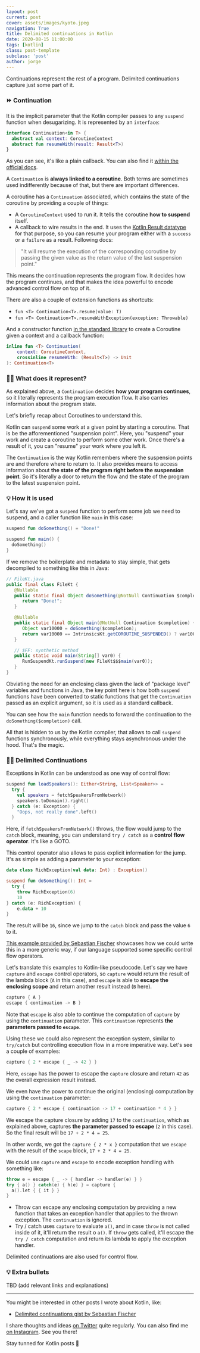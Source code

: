 ```yaml
---
layout: post
current: post
cover: assets/images/kyoto.jpeg
navigation: True
title: Delimited continuations in Kotlin
date: 2020-08-15 11:00:00
tags: [kotlin]
class: post-template
subclass: 'post'
author: jorge
---
```


Continuations represent the rest of a program. Delimited continuations capture just some part of it. 

### ⏩ Continuation

It is the implicit parameter that the Kotlin compiler passes to any `suspend` function when desugarizing. It is represented by an `interface`:

```kotlin
interface Continuation<in T> {
  abstract val context: CoroutineContext
  abstract fun resumeWith(result: Result<T>)
}
```

As you can see, it's like a plain callback. You can also find it [within the official docs](https://kotlinlang.org/api/latest/jvm/stdlib/kotlin.coroutines/-continuation/). 

A `Continuation` is **always linked to a coroutine**. Both terms are sometimes used indifferently because of that, but there are important differences.

A coroutine has a `Continuation` associated, which contains the state of the coroutine by providing a couple of things:

* A `CoroutineContext` used to run it. It tells the coroutine **how to suspend** itself.
* A callback to wire results in the end. It uses the [Kotlin Result datatype](https://kotlinlang.org/api/latest/jvm/stdlib/kotlin/-result/) for that purpose, so you can resume your program either with a `success` or a `failure` as a result. Following docs: 

> "It will resume the execution of the corresponding coroutine by passing the given value as the return value of the last suspension point."

This means the continuation represents the program flow. It decides how the program continues, and that makes the idea powerful to encode advanced control flow on top of it.

There are also a couple of extension functions as shortcuts:

* `fun <T> Continuation<T>.resume(value: T)`
* `fun <T> Continuation<T>.resumeWithException(exception: Throwable)`

And a constructor function [in the standard library](https://kotlinlang.org/api/latest/jvm/stdlib/kotlin.coroutines/-continuation.html) to create a Coroutine given a context and a callback function:

```kotlin
inline fun <T> Continuation(
    context: CoroutineContext,
    crossinline resumeWith: (Result<T>) -> Unit
): Continuation<T>
```

### 🤷‍♂️ What does it represent?

As explained above, a `Continuation` decides **how your program continues**, so it literally represents the program execution flow. It also carries information about the program state.

Let's briefly recap about Coroutines to understand this. 

Kotlin can `suspend` some work at a given point by starting a coroutine. That is be the afforementioned "suspension point". Here, you "suspend" your work and create a coroutine to perform some other work. Once there's a result of it, you can "resume" your work where you left it.

The `Continuation` is the way Kotlin remembers where the suspension points are and therefore where to return to. It also provides means to access information about **the state of the program right before the suspension point**. So it's literally a door to return the flow and the state of the program to the latest suspension point.

### 💡 How it is used

Let's say we've got a `suspend` function to perform some job we need to suspend, and a caller function like `main` in this case:

```kotlin
suspend fun doSomething() = "Done!"

suspend fun main() {
  doSomething()
}
```

If we remove the boilerplate and metadata to stay simple, that gets decompiled to something like this in Java:

```java
// FileKt.java
public final class FileKt {
   @Nullable
   public static final Object doSomething(@NotNull Continuation $completion) {
      return "Done!";
   }

   @Nullable
   public static final Object main(@NotNull Continuation $completion) {
      Object var10000 = doSomething($completion);
      return var10000 == IntrinsicsKt.getCOROUTINE_SUSPENDED() ? var10000 : Unit.INSTANCE;
   }

   // $FF: synthetic method
   public static void main(String[] var0) {
      RunSuspendKt.runSuspend(new FileKt$$$main(var0));
   }
}
```

Obviating the need for an enclosing class given the lack of "package level" variables and functions in Java, the key point here is how both `suspend` functions have been converted to static functions that get the `Continuation` passed as an explicit argument, so it is used as a standard callback.

You can see how the `main` function needs to forward the continuation to the `doSomething($completion)` call.

All that is hidden to us by the Kotlin compiler, that allows to call `suspend` functions synchronously, while everything stays asynchronous under the hood. That's the magic.

### 🕵️‍♀️ Delimited Continuations

Exceptions in Kotlin can be understood as one way of control flow:

```kotlin
suspend fun loadSpeakers(): Either<String, List<Speaker>> =
  try {
    val speakers = fetchSpeakersFromNetwork()
    speakers.toDomain().right()
  } catch (e: Exception) {
    "Oops, not really done".left()
  }
```

Here, if `fetchSpeakersFromNetwork()` throws, the flow would jump to the `catch` block, meaning, you can understand `try / catch` as a **control flow operator**. It's like a GOTO.

This control operator also allows to pass explicit information for the jump. It's as simple as adding a parameter to your exception:

```kotlin
data class RichException(val data: Int) : Exception()

suspend fun doSomething(): Int =
  try {
    throw RichException(6)
    10
} catch (e: RichException) {
    e.data + 10
}
```

The result will be `16`, since we jump to the `catch` block and pass the value `6` to it.

[This example provided by Sebastian Fischer](https://gist.github.com/sebfisch/2235780) showcases how we could write this in a more generic way, if our language supported some specific control flow operators.

Let's translate this examples to Kotlin-like pseudocode. Let's say we have `capture` and `escape` control operators, so `capture` would return the result of the lambda block (`A` in this case), and `escape` is able to **escape the enclosing scope** and return another result instead (`B` here).

```kotlin
capture { A }
escape { continuation -> B }
```

Note that `escape` is also able to continue the computation of `capture` by using the `continuation` parameter. This `continuation` represents **the parameters passed to `escape`**.

Using these we could also represent the exception system, similar to `try/catch` but controlling execution flow in a more imperative way. Let's see a couple of examples:

```kotlin
capture { 2 * escape { _ -> 42 } }
```

Here, `escape` has the power to escape the `capture` closure and return `42` as the overall expression result instead.

We even have the power to continue the original (enclosing) computation by using the `continuation` parameter:

```kotlin
capture { 2 * escape { continuation -> 17 + continuation * 4 } }
```

We escape the capture closure by adding `17` to the `continuation`, which as explained above, captures **the parameter passed to escape** (`2` in this case). So the final result will be `17 + 2 * 4 = 25`.

In other words, we got the `capture { 2 * x }` computation that we `escape` with the result of the `scape` block, `17 + 2 * 4 = 25`.

We could use `capture` and `escape` to encode exception handling with something like:

```kotlin
throw e = escape { _ -> { handler -> handler(e) } }
try { a() } catch(e) { h(e) } = capture { 
  a().let { { it } }
}
```

* Throw can escape any enclosing computation by providing a new function that takes an exception handler that applies to the thrown exception. The `continuation` is ignored.
* Try / catch uses `capture` to evaluate `a()`, and in case `throw` is not called inside of it, it'll return the result o `a()`. If `throw` gets called, it'll escape the `try / catch` computation and return its lambda to apply the exception handler.


Delimited continuations are also used for control flow.

### 💡 Extra bullets

TBD (add relevant links and explanations)

---

You might be interested in other posts I wrote about Kotlin, like:

* [Delimited continuations gist by Sebastian Fischer](https://gist.github.com/sebfisch/2235780)

I share thoughts and ideas [on Twitter](https://twitter.com/JorgeCastilloPR) quite regularly. You can also find me [on Instagram](https://www.instagram.com/jorgecastillopr/). See you there!

Stay tunned for Kotlin posts 🙌
